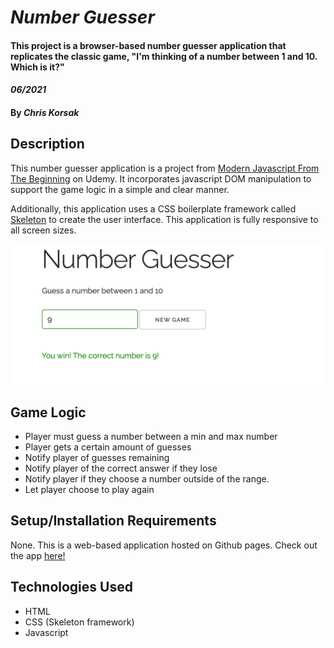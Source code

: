 # _Number Guesser_

#### This project is a browser-based number guesser application that replicates the classic game, "I'm thinking of a number between 1 and 10. Which is it?"

#### _06/2021_

#### By _**Chris Korsak**_

## Description

This number guesser application is a project from [Modern Javascript From The Beginning](https://www.udemy.com/course/modern-javascript-from-the-beginning) on Udemy. It incorporates javascript DOM manipulation to support the game logic in a simple and clear manner.

Additionally, this application uses a CSS boilerplate framework called [Skeleton](http://getskeleton.com/) to create the user interface. This application is fully responsive to all screen sizes.

<img src="images/number-guesser.png">

## Game Logic

* Player must guess a number between a min and max number
* Player gets a certain amount of guesses
* Notify player of guesses remaining
* Notify player of the correct answer if they lose
* Notify player if they choose a number outside of the range.
* Let player choose to play again

## Setup/Installation Requirements

None. This is a web-based application hosted on Github pages. Check out the app [here!](https://chriskorsak.github.io/number-guesser/)

## Technologies Used

* HTML
* CSS (Skeleton framework)
* Javascript